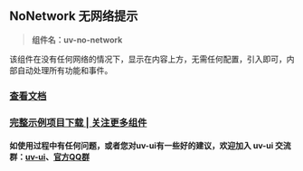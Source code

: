## NoNetwork 无网络提示

> **组件名：uv-no-network**

该组件在没有任何网络的情况下，显示在内容上方，无需任何配置，引入即可，内部自动处理所有功能和事件。

### <a href="https://www.uvui.cn/components/noNetwork.html" target="_blank">查看文档</a>

### [完整示例项目下载 | 关注更多组件](https://ext.dcloud.net.cn/plugin?name=uv-ui)

#### 如使用过程中有任何问题，或者您对uv-ui有一些好的建议，欢迎加入 uv-ui 交流群：<a href="https://ext.dcloud.net.cn/plugin?id=12287" target="_blank">uv-ui</a>、<a href="https://www.uvui.cn/components/addQQGroup.html" target="_blank">官方QQ群</a>
